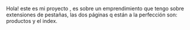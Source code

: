 Hola! este es mi proyecto , es sobre un emprendimiento que tengo sobre extensiones de pestañas, las dos páginas q están a la perfección son: productos y el index. 